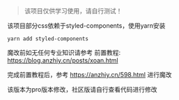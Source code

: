 >该项目仅供学习使用，请自行测试！

该项目部分css依赖于styled-components，使用yarn安装
```
yarn add styled-components
```
魔改前如无任何专业知识请参考
前置教程: https://blog.anzhiy.cn/posts/xoan.html

完成前置教程后，参考 https://anzhiy.cn/598.html 进行魔改

该版本为pro版本修改，社区版请自行查看代码进行修改